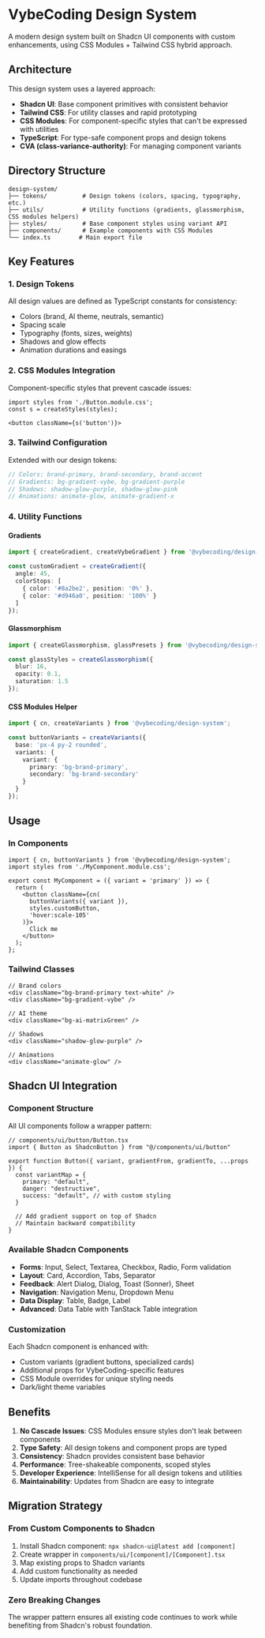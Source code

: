 # VybeCoding Design System

A modern design system built on Shadcn UI components with custom enhancements, using CSS Modules + Tailwind CSS hybrid approach.

## Architecture

This design system uses a layered approach:
- **Shadcn UI**: Base component primitives with consistent behavior
- **Tailwind CSS**: For utility classes and rapid prototyping
- **CSS Modules**: For component-specific styles that can't be expressed with utilities
- **TypeScript**: For type-safe component props and design tokens
- **CVA (class-variance-authority)**: For managing component variants

## Directory Structure

```
design-system/
├── tokens/          # Design tokens (colors, spacing, typography, etc.)
├── utils/           # Utility functions (gradients, glassmorphism, CSS modules helpers)
├── styles/          # Base component styles using variant API
├── components/      # Example components with CSS Modules
└── index.ts        # Main export file
```

## Key Features

### 1. Design Tokens
All design values are defined as TypeScript constants for consistency:
- Colors (brand, AI theme, neutrals, semantic)
- Spacing scale
- Typography (fonts, sizes, weights)
- Shadows and glow effects
- Animation durations and easings

### 2. CSS Modules Integration
Component-specific styles that prevent cascade issues:
```tsx
import styles from './Button.module.css';
const s = createStyles(styles);

<button className={s('button')}>
```

### 3. Tailwind Configuration
Extended with our design tokens:
```js
// Colors: brand-primary, brand-secondary, brand-accent
// Gradients: bg-gradient-vybe, bg-gradient-purple
// Shadows: shadow-glow-purple, shadow-glow-pink
// Animations: animate-glow, animate-gradient-x
```

### 4. Utility Functions

#### Gradients
```ts
import { createGradient, createVybeGradient } from '@vybecoding/design-system';

const customGradient = createGradient({
  angle: 45,
  colorStops: [
    { color: '#8a2be2', position: '0%' },
    { color: '#d946a0', position: '100%' }
  ]
});
```

#### Glassmorphism
```ts
import { createGlassmorphism, glassPresets } from '@vybecoding/design-system';

const glassStyles = createGlassmorphism({
  blur: 16,
  opacity: 0.1,
  saturation: 1.5
});
```

#### CSS Modules Helper
```ts
import { cn, createVariants } from '@vybecoding/design-system';

const buttonVariants = createVariants({
  base: 'px-4 py-2 rounded',
  variants: {
    variant: {
      primary: 'bg-brand-primary',
      secondary: 'bg-brand-secondary'
    }
  }
});
```

## Usage

### In Components
```tsx
import { cn, buttonVariants } from '@vybecoding/design-system';
import styles from './MyComponent.module.css';

export const MyComponent = ({ variant = 'primary' }) => {
  return (
    <button className={cn(
      buttonVariants({ variant }),
      styles.customButton,
      'hover:scale-105'
    )}>
      Click me
    </button>
  );
};
```

### Tailwind Classes
```tsx
// Brand colors
<div className="bg-brand-primary text-white" />
<div className="bg-gradient-vybe" />

// AI theme
<div className="bg-ai-matrixGreen" />

// Shadows
<div className="shadow-glow-purple" />

// Animations
<div className="animate-glow" />
```

## Shadcn UI Integration

### Component Structure
All UI components follow a wrapper pattern:
```tsx
// components/ui/button/Button.tsx
import { Button as ShadcnButton } from "@/components/ui/button"

export function Button({ variant, gradientFrom, gradientTo, ...props }) {
  const variantMap = {
    primary: "default",
    danger: "destructive",
    success: "default", // with custom styling
  }
  
  // Add gradient support on top of Shadcn
  // Maintain backward compatibility
}
```

### Available Shadcn Components
- **Forms**: Input, Select, Textarea, Checkbox, Radio, Form validation
- **Layout**: Card, Accordion, Tabs, Separator
- **Feedback**: Alert Dialog, Dialog, Toast (Sonner), Sheet
- **Navigation**: Navigation Menu, Dropdown Menu
- **Data Display**: Table, Badge, Label
- **Advanced**: Data Table with TanStack Table integration

### Customization
Each Shadcn component is enhanced with:
- Custom variants (gradient buttons, specialized cards)
- Additional props for VybeCoding-specific features
- CSS Module overrides for unique styling needs
- Dark/light theme variables

## Benefits

1. **No Cascade Issues**: CSS Modules ensure styles don't leak between components
2. **Type Safety**: All design tokens and component props are typed
3. **Consistency**: Shadcn provides consistent base behavior
4. **Performance**: Tree-shakeable components, scoped styles
5. **Developer Experience**: IntelliSense for all design tokens and utilities
6. **Maintainability**: Updates from Shadcn are easy to integrate

## Migration Strategy

### From Custom Components to Shadcn
1. Install Shadcn component: `npx shadcn-ui@latest add [component]`
2. Create wrapper in `components/ui/[component]/[Component].tsx`
3. Map existing props to Shadcn variants
4. Add custom functionality as needed
5. Update imports throughout codebase

### Zero Breaking Changes
The wrapper pattern ensures all existing code continues to work while benefiting from Shadcn's robust foundation.